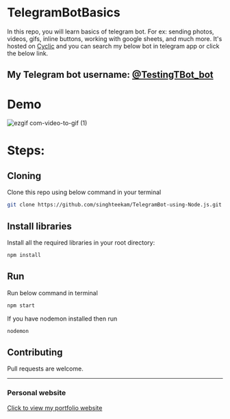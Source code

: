 # TelegramBotBasics
In this repo, you will learn basics of telegram bot. For ex: sending photos, videos, gifs, inline buttons, working with google sheets, and much more. It's hosted on [Cyclic](https://www.cyclic.sh/) and you can search my below bot in telegram app or click the below link.

## My Telegram bot username: [@TestingTBot_bot](https://t.me/TestingTBot_bot)

# Demo
![ezgif com-video-to-gif (1)](https://user-images.githubusercontent.com/55067104/228434588-74d9f703-1761-4585-b89e-56eb0a572bf7.gif)


# Steps:
## Cloning
Clone this repo using below command in your terminal
```bash
git clone https://github.com/singhteekam/TelegramBot-using-Node.js.git
```
## Install libraries
Install all the required libraries in your root directory:
```bash
npm install
```
## Run
Run below command in terminal
```bash
npm start
```
If you have nodemon installed then run
```bash
nodemon
```

## Contributing
Pull requests are welcome. 

***

### Personal website
[Click to view my portfolio website](http://www.singhteekam.in/)

